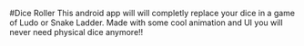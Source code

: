 #Dice Roller
This android app will will completly replace your dice in a game of Ludo or Snake Ladder.
Made with some cool animation and UI you will never need physical dice anymore!!